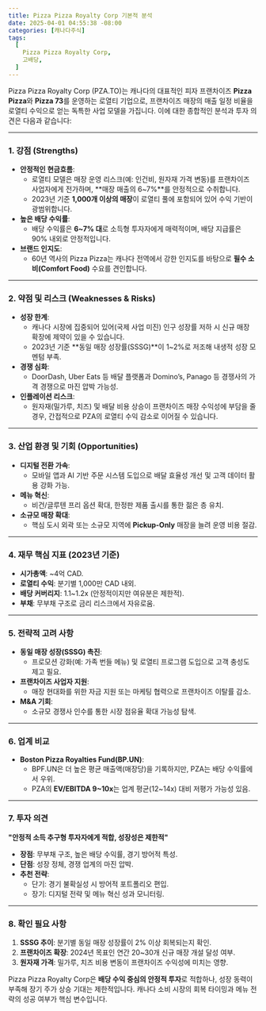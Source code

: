 ```yaml
---
title: Pizza Pizza Royalty Corp 기본적 분석
date: 2025-04-01 04:55:38 -08:00
categories: [캐나다주식]
tags:
  [
    Pizza Pizza Royalty Corp,
    고배당,
  ]
---
```


Pizza Pizza Royalty Corp (PZA.TO)는 캐나다의 대표적인 피자 프랜차이즈 **Pizza Pizza**와 **Pizza 73**를 운영하는 로열티 기업으로, 프랜차이즈 매장의 매출 일정 비율을 로열티 수익으로 얻는 독특한 사업 모델을 가집니다. 이에 대한 종합적인 분석과 투자 의견은 다음과 같습니다:

----------

### **1. 강점 (Strengths)**

-   **안정적인 현금흐름**:
    -   로열티 모델은 매장 운영 리스크(예: 인건비, 원자재 가격 변동)를 프랜차이즈 사업자에게 전가하며, **매장 매출의 6~7%**를 안정적으로 수취합니다.
    -   2023년 기준 **1,000개 이상의 매장**이 로열티 풀에 포함되어 있어 수익 기반이 광범위합니다.
-   **높은 배당 수익률**:
    -   배당 수익률은 **6~7% 대**로 소득형 투자자에게 매력적이며, 배당 지급률은 90% 내외로 안정적입니다.
-   **브랜드 인지도**:
    -   60년 역사의 Pizza Pizza는 캐나다 전역에서 강한 인지도를 바탕으로 **필수 소비(Comfort Food)** 수요를 견인합니다.

----------

### **2. 약점 및 리스크 (Weaknesses & Risks)**

-   **성장 한계**:
    -   캐나다 시장에 집중되어 있어(국제 사업 미진) 인구 성장률 저하 시 신규 매장 확장에 제약이 있을 수 있습니다.
    -   2023년 기준 **동일 매장 성장률(SSSG)**이 1~2%로 저조해 내생적 성장 모멘텀 부족.
-   **경쟁 심화**:
    -   DoorDash, Uber Eats 등 배달 플랫폼과 Domino’s, Panago 등 경쟁사의 가격 경쟁으로 마진 압박 가능성.
-   **인플레이션 리스크**:
    -   원자재(밀가루, 치즈) 및 배달 비용 상승이 프랜차이즈 매장 수익성에 부담을 줄 경우, 간접적으로 PZA의 로열티 수익 감소로 이어질 수 있습니다.

----------

### **3. 산업 환경 및 기회 (Opportunities)**

-   **디지털 전환 가속**:
    -   모바일 앱과 AI 기반 주문 시스템 도입으로 배달 효율성 개선 및 고객 데이터 활용 강화 가능.
-   **메뉴 혁신**:
    -   비건/글루텐 프리 옵션 확대, 한정판 제품 출시를 통한 젊은 층 유치.
-   **소규모 매장 확대**:
    -   핵심 도시 외곽 또는 소규모 지역에 **Pickup-Only** 매장을 늘려 운영 비용 절감.

----------

### **4. 재무 핵심 지표 (2023년 기준)**

-   **시가총액**: ~4억 CAD.
-   **로열티 수익**: 분기별 1,000만 CAD 내외.
-   **배당 커버리지**: 1.1~1.2x (안정적이지만 여유분은 제한적).
-   **부채**: 무부채 구조로 금리 리스크에서 자유로움.

----------

### **5. 전략적 고려 사항**

-   **동일 매장 성장(SSSG) 촉진**:
    -   프로모션 강화(예: 가족 번들 메뉴) 및 로열티 프로그램 도입으로 고객 충성도 제고 필요.
-   **프랜차이즈 사업자 지원**:
    -   매장 현대화를 위한 자금 지원 또는 마케팅 협력으로 프랜차이즈 이탈률 감소.
-   **M&A 기회**:
    -   소규모 경쟁사 인수를 통한 시장 점유율 확대 가능성 탐색.

----------

### **6. 업계 비교**

-   **Boston Pizza Royalties Fund(BP.UN)**:
    -   BPF.UN은 더 높은 평균 매출액(매장당)을 기록하지만, PZA는 배당 수익률에서 우위.
    -   PZA의 **EV/EBITDA 9~10x**는 업계 평균(12~14x) 대비 저평가 가능성 있음.

----------

### **7. 투자 의견**

**"안정적 소득 추구형 투자자에게 적합, 성장성은 제한적"**

-   **장점**: 무부채 구조, 높은 배당 수익률, 경기 방어적 특성.
-   **단점**: 성장 정체, 경쟁 업계의 마진 압박.
-   **추천 전략**:
    -   단기: 경기 불확실성 시 방어적 포트폴리오 편입.
    -   장기: 디지털 전략 및 메뉴 혁신 성과 모니터링.

----------

### **8. 확인 필요 사항**

1.  **SSSG 추이**: 분기별 동일 매장 성장률이 2% 이상 회복되는지 확인.
2.  **프랜차이즈 확장**: 2024년 목표인 연간 20~30개 신규 매장 개설 달성 여부.
3.  **원자재 가격**: 밀가루, 치즈 비용 변동이 프랜차이즈 수익성에 미치는 영향.

Pizza Pizza Royalty Corp은 **배당 수익 중심의 안정적 투자**로 적합하나, 성장 동력이 부족해 장기 주가 상승 기대는 제한적입니다. 캐나다 소비 시장의 회복 타이밍과 메뉴 전략의 성공 여부가 핵심 변수입니다.